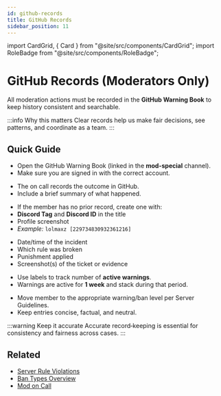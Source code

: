 ```yaml
---
id: github-records
title: GitHub Records
sidebar_position: 11
---
```


import CardGrid, { Card } from "@site/src/components/CardGrid";
import RoleBadge from "@site/src/components/RoleBadge";

# GitHub Records (Moderators Only)

All moderation actions must be recorded in the **GitHub Warning Book** to keep history consistent and searchable.

:::info Why this matters
Clear records help us make fair decisions, see patterns, and coordinate as a team.
:::

## Quick Guide

<CardGrid columns={2}>
  <Card title="Access" status="info" icon="🔑">
    <ul>
      <li>Open the GitHub Warning Book (linked in the <strong>mod-special</strong> channel).</li>
      <li>Make sure you are signed in with the correct account.</li>
    </ul>
  </Card>

  <Card title="After Closing a Ticket" status="success" icon="✅">
    <ul>
      <li>The <RoleBadge role="Moderator" badgeIcon="moderator_role_icon.png" color="#e68027" /> on call records the outcome in GitHub.</li>
      <li>Include a brief summary of what happened.</li>
    </ul>
  </Card>

  <Card title="New Record" status="warning" icon="🆕">
    <ul>
      <li>If the member has no prior record, create one with:</li>
      <li><strong>Discord Tag</strong> and <strong>Discord ID</strong> in the title</li>
      <li>Profile screenshot</li>
      <li><em>Example:</em> <code>lolmaxz [229734830932361216]</code></li>
    </ul>
  </Card>

  <Card title="What to Log" status="info" icon="📝">
    <ul>
      <li>Date/time of the incident</li>
      <li>Which rule was broken</li>
      <li>Punishment applied</li>
      <li>Screenshot(s) of the ticket or evidence</li>
    </ul>
  </Card>

  <Card title="Labels" status="info" icon="🏷️">
    <ul>
      <li>Use labels to track number of <strong>active warnings</strong>.</li>
      <li>Warnings are active for <strong>1 week</strong> and stack during that period.</li>
    </ul>
  </Card>

  <Card title="Update Levels" status="warning" icon="📈">
    <ul>
      <li>Move member to the appropriate warning/ban level per Server Guidelines.</li>
      <li>Keep entries concise, factual, and neutral.</li>
    </ul>
  </Card>
</CardGrid>

:::warning Keep it accurate
Accurate record‑keeping is essential for consistency and fairness across cases.
:::

## Related

- [Server Rule Violations](../server-rule-violations)
- [Ban Types Overview](../ban-votes/ban-types-overview)
- [Mod on Call](./mod-on-call)
